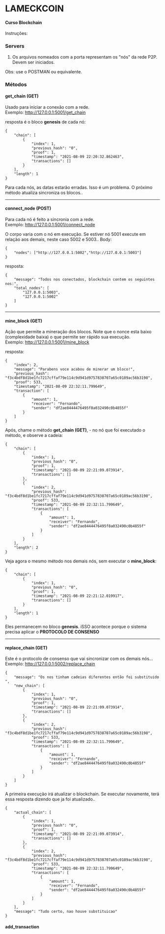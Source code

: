 # LAMECKCOIN
#### Curso Blockchain

Instruções:

### Servers
1. Os arquivos nomeados com a porta representam os "nós" da rede P2P. Devem ser iniciados.

Obs: use o POSTMAN ou equivalente.

### Métodos

#### get_chain (GET)
Usado para iniciar a conexão com a rede.<br>
Exemplo: http://127.0.0.1:5001/get_chain

resposta é o bloco **genesis** de cada nó:
```
{
    "chain": [
        {
            "index": 1,
            "previous_hash": "0",
            "proof": 1,
            "timestamp": "2021-08-09 22:20:32.862463",
            "transactions": []
        }
    ],
    "length": 1
}
```

Para cada nós, as datas estarão erradas. Isso é um problema. O próximo método atualiza sincroniza os blocos..

<hr>

#### connect_node (POST)
Para cada nó é feito a sincronia com a rede.<br>
Exemplo: http://127.0.0.1:5001/connect_node

O corpo varia com o nó em execução. Se estiver nó 5001 execute em relação aos demais, neste caso 5002 e 5003..
Body:
```
{
    "nodes": ["http://127.0.0.1:5002","http://127.0.0.1:5003"]
}
```

resposta:
```
{
    "message": "Todos nos conectados, blockchain contem os seguintes nos:",
    "total_nodes": [
        "127.0.0.1:5003",
        "127.0.0.1:5002"
    ]
}
```
<hr>

#### mine_block (GET)
Ação que permite a mineração dos blocos. Note que o nonce esta baixo (complexidade baixa) o que permite ser rápido sua execução.
<br>
Exemplo: http://127.0.0.1:5001/mine_block

resposta:
```
{
    "index": 2,
    "message": "Parabens voce acabou de minerar um bloco!",
    "previous_hash": "f3c4bdf8d1be1fc7217cffaf79e114c9d941d9757838707a65c0189ac56b3198",
    "proof": 533,
    "timestamp": "2021-08-09 22:32:11.799649",
    "transaction": [
        {
            "amount": 1,
            "receiver": "Fernando",
            "sender": "df2ae8444476495f8a032490c0b4855f"
        }
    ]
}
```

Após, chame o método **get_chain (GET)**, - no nó que foi executado o método, e observe a cadeia:
```
{
    "chain": [
        {
            "index": 1,
            "previous_hash": "0",
            "proof": 1,
            "timestamp": "2021-08-09 22:21:09.073914",
            "transactions": []
        },
        {
            "index": 2,
            "previous_hash": "f3c4bdf8d1be1fc7217cffaf79e114c9d941d9757838707a65c0189ac56b3198",
            "proof": 533,
            "timestamp": "2021-08-09 22:32:11.799649",
            "transactions": [
                {
                    "amount": 1,
                    "receiver": "Fernando",
                    "sender": "df2ae8444476495f8a032490c0b4855f"
                }
            ]
        }
    ],
    "length": 2
}
```

Veja agora o mesmo método nos demais nós, sem executar o **mine_block**:

```
{
    "chain": [
        {
            "index": 1,
            "previous_hash": "0",
            "proof": 1,
            "timestamp": "2021-08-09 22:21:12.019917",
            "transactions": []
        }
    ],
    "length": 1
}
```

Eles permanecem no bloco **genesis**. iSSO acontece porque o sistema precisa aplicar o **PROTOCOLO DE CONSENSO**

<hr>

#### replace_chain (GET)
Este é o protocolo de consenso que vai sincronizar com os demais nós...
<br>
Exemplo: http://127.0.0.1:5002/replace_chain

```
{
    "message": "Os nos tinham cadeias diferentes então foi substituido ",
    "new_chain": [
        {
            "index": 1,
            "previous_hash": "0",
            "proof": 1,
            "timestamp": "2021-08-09 22:21:09.073914",
            "transactions": []
        },
        {
            "index": 2,
            "previous_hash": "f3c4bdf8d1be1fc7217cffaf79e114c9d941d9757838707a65c0189ac56b3198",
            "proof": 533,
            "timestamp": "2021-08-09 22:32:11.799649",
            "transactions": [
                {
                    "amount": 1,
                    "receiver": "Fernando",
                    "sender": "df2ae8444476495f8a032490c0b4855f"
                }
            ]
        }
    ]
}
```

A primeira execução irá atualizar o blockchain. Se executar novamente, terá essa resposta dizendo que ja foi atualizado..

```
{
    "actual_chain": [
        {
            "index": 1,
            "previous_hash": "0",
            "proof": 1,
            "timestamp": "2021-08-09 22:21:09.073914",
            "transactions": []
        },
        {
            "index": 2,
            "previous_hash": "f3c4bdf8d1be1fc7217cffaf79e114c9d941d9757838707a65c0189ac56b3198",
            "proof": 533,
            "timestamp": "2021-08-09 22:32:11.799649",
            "transactions": [
                {
                    "amount": 1,
                    "receiver": "Fernando",
                    "sender": "df2ae8444476495f8a032490c0b4855f"
                }
            ]
        }
    ],
    "message": "Tudo certo, nao houve substituicao"
}
```

#### add_transaction



